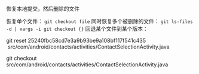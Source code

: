 恢复本地提交，然后删除的文件

恢复单个文件：
`git checkout file`
同时恢复多个被删除的文件：
`git ls-files -d | xargs -i git checkout {}`
回退某个文件到某个版本：

git reset 25240fbc58cd7e3a9b93be9a108bf117f541c435  src/com/android/contacts/activities/ContactSelectionActivity.java

git checkout src/com/android/contacts/activities/ContactSelectionActivity.java